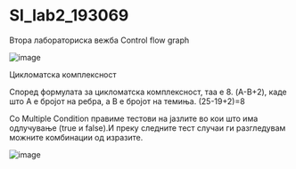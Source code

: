 # SI_lab2_193069
Втора лабораториска вежба
Control flow graph

![image](https://user-images.githubusercontent.com/82386734/120227544-a6192900-c249-11eb-9e58-ea7625207647.png)

Цикломатска комплексност

Според формулата за цикломатска комплексност, таа е 8.
(A-B+2), каде што A е бројот на ребра, а B е бројот на темиња.
(25-19+2)=8


Со Multiple Condition правиме тестови на јазлите во кои што има одлучување (true и false).И преку следните тест случаи ги разгледувам можните комбинации од изразите.

![image](https://user-images.githubusercontent.com/82386734/120231458-bd5c1480-c251-11eb-8552-6bcef329adcb.png)
